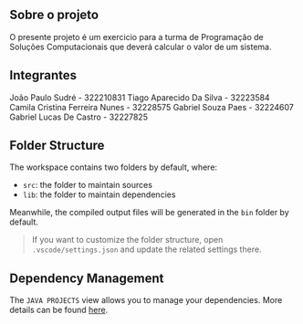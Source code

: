 ## Sobre o projeto

O presente projeto é um exercicio para a turma de Programação de Soluções Computacionais que deverá calcular o valor de um sistema.

## Integrantes

João Paulo Sudré - 322210831
Tiago Aparecido Da Silva - 32223584
Camila Cristina Ferreira Nunes - 32228575
Gabriel Souza Paes - 32224607
Gabriel Lucas De Castro - 32227825

## Folder Structure

The workspace contains two folders by default, where:

- `src`: the folder to maintain sources
- `lib`: the folder to maintain dependencies

Meanwhile, the compiled output files will be generated in the `bin` folder by default.

> If you want to customize the folder structure, open `.vscode/settings.json` and update the related settings there.

## Dependency Management

The `JAVA PROJECTS` view allows you to manage your dependencies. More details can be found [here](https://github.com/microsoft/vscode-java-dependency#manage-dependencies).
